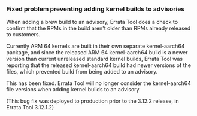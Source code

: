 ### Fixed problem preventing adding kernel builds to advisories

When adding a brew build to an advisory, Errata Tool does a check to confirm
that the RPMs in the build aren't older than RPMs already released to
customers.

Currently ARM 64 kernels are built in their own separate kernel-aarch64
package, and since the released ARM 64 kernel-aarch64 build is a newer version
than current unreleased standard kernel builds, Errata Tool was reporting that
the released kernel-aarch64 build had newer versions of the files, which
prevented build from being added to an advisory.

This has been fixed. Errata Tool will no longer consider the kernel-aarch64
file versions when adding kernel builds to an advisory.

(This bug fix was deployed to production prior to the 3.12.2 release, in
Errata Tool 3.12.1.2)
